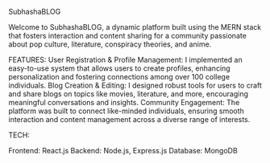 SubhashaBLOG

Welcome to SubhashaBLOG, a dynamic platform built using the MERN stack that fosters interaction and content sharing for a community passionate about pop culture, literature, conspiracy theories, and anime.

FEATURES:
User Registration & Profile Management: I implemented an easy-to-use system that allows users to create profiles, enhancing personalization and fostering connections among over 100 college individuals.
Blog Creation & Editing: I designed robust tools for users to craft and share blogs on topics like movies, literature, and more, encouraging meaningful conversations and insights.
Community Engagement: The platform was built to connect like-minded individuals, ensuring smooth interaction and content management across a diverse range of interests.

TECH:

Frontend: React.js
Backend: Node.js, Express.js
Database: MongoDB
